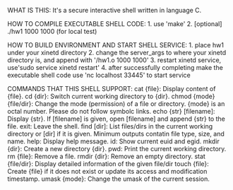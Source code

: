 WHAT IS THIS:
    It's a secure interactive shell written in language C.

HOW TO COMPILE EXECUTABLE SHELL CODE:
    1. use 'make'
    2. [optional] ./hw1 1000 1000 (for local test)

HOW TO BUILD ENVIRONMENT AND START SHELL SERVICE:
    1. place hw1 under your xinetd directory
    2. change the server_args to where your xinetd directory is, 
       and append with '/hw1.o 1000 1000'
    3. restart xinetd service, use'sudo service xinetd restart'
    4. after successfully completing make the executable shell code
       use 'nc localhost 33445' to start service 

COMMANDS THAT THIS SHELL SUPPORT:
    cat {file}:              Display content of {file}.
    cd {dir}:                Switch current working directory to {dir}.
    chmod {mode} {file/dir}: Change the mode (permission) of a file or directory.
                             {mode} is an octal number.
                             Please do not follow symbolc links.
    echo {str} [filename]:   Display {str}. If [filename] is given,
                             open [filename] and append {str} to the file.
    exit:                    Leave the shell.
    find [dir]:              List files/dirs in the current working directory
                             or [dir] if it is given.
                             Minimum outputs contatin file type, size, and name.
    help:                    Display help message.
    id:                      Show current euid and egid.
    mkdir {dir}:             Create a new directory {dir}.
    pwd:                     Print the current working directory.
    rm {file}:               Remove a file.
    rmdir {dir}:             Remove an empty directory.
    stat {file/dir}:         Display detailed information of the given file/dir
    touch {file}:            Create {file} if it does not exist
                             or update its access and modification timestamp.
    umask {mode}:            Change the umask of the current session.
